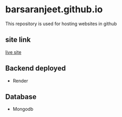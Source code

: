 # barsaranjeet.github.io
 This repository is used for hosting websites in github

## site link
[live site](https://barsaranjeet.github.io/)

## Backend deployed 
- Render

## Database
- Mongodb